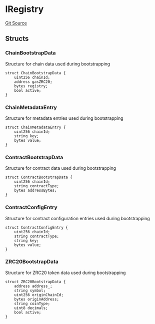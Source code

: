 # IRegistry
[Git Source](https://github.com/zeta-chain/protocol-contracts/blob/main/v2/contracts/evm/interfaces/IRegistry.sol)


## Structs
### ChainBootstrapData
Structure for chain data used during bootstrapping


```solidity
struct ChainBootstrapData {
    uint256 chainId;
    address gasZRC20;
    bytes registry;
    bool active;
}
```

### ChainMetadataEntry
Structure for metadata entries used during bootstrapping


```solidity
struct ChainMetadataEntry {
    uint256 chainId;
    string key;
    bytes value;
}
```

### ContractBootstrapData
Structure for contract data used during bootstrapping


```solidity
struct ContractBootstrapData {
    uint256 chainId;
    string contractType;
    bytes addressBytes;
}
```

### ContractConfigEntry
Structure for contract configuration entries used during bootstrapping


```solidity
struct ContractConfigEntry {
    uint256 chainId;
    string contractType;
    string key;
    bytes value;
}
```

### ZRC20BootstrapData
Structure for ZRC20 token data used during bootstrapping


```solidity
struct ZRC20BootstrapData {
    address address_;
    string symbol;
    uint256 originChainId;
    bytes originAddress;
    string coinType;
    uint8 decimals;
    bool active;
}
```

